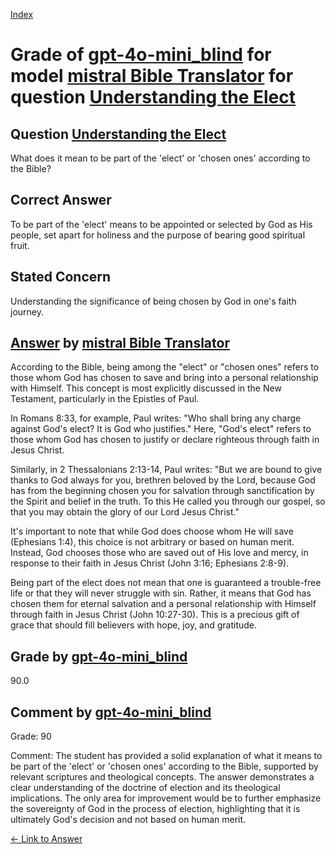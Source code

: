 
[Index](../../../../index.md)
# Grade of [gpt-4o-mini_blind](../../../grading_models/gpt-4o-mini_blind.md) for model [mistral Bible Translator](../../../answering_models/mistral_Bible_Translator.md) for question [Understanding the Elect](../../../questions/Understanding_the_Elect.md)

## Question [Understanding the Elect](../../../questions/Understanding_the_Elect.md)
What does it mean to be part of the 'elect' or 'chosen ones' according to the Bible?

## Correct Answer
To be part of the 'elect' means to be appointed or selected by God as His people, set apart for holiness and the purpose of bearing good spiritual fruit.

## Stated Concern
Understanding the significance of being chosen by God in one's faith journey.

## [Answer](../Understanding_the_Elect.md) by [mistral Bible Translator](../../../answering_models/mistral_Bible_Translator.md)
 According to the Bible, being among the "elect" or "chosen ones" refers to those whom God has chosen to save and bring into a personal relationship with Himself. This concept is most explicitly discussed in the New Testament, particularly in the Epistles of Paul.

In Romans 8:33, for example, Paul writes: "Who shall bring any charge against God's elect? It is God who justifies." Here, "God's elect" refers to those whom God has chosen to justify or declare righteous through faith in Jesus Christ.

Similarly, in 2 Thessalonians 2:13-14, Paul writes: "But we are bound to give thanks to God always for you, brethren beloved by the Lord, because God has from the beginning chosen you for salvation through sanctification by the Spirit and belief in the truth. To this He called you through our gospel, so that you may obtain the glory of our Lord Jesus Christ."

It's important to note that while God does choose whom He will save (Ephesians 1:4), this choice is not arbitrary or based on human merit. Instead, God chooses those who are saved out of His love and mercy, in response to their faith in Jesus Christ (John 3:16; Ephesians 2:8-9).

Being part of the elect does not mean that one is guaranteed a trouble-free life or that they will never struggle with sin. Rather, it means that God has chosen them for eternal salvation and a personal relationship with Himself through faith in Jesus Christ (John 10:27-30). This is a precious gift of grace that should fill believers with hope, joy, and gratitude.

## Grade by [gpt-4o-mini_blind](../../../grading_models/gpt-4o-mini_blind.md)
90.0

## Comment by [gpt-4o-mini_blind](../../../grading_models/gpt-4o-mini_blind.md)
Grade: 90

Comment: The student has provided a solid explanation of what it means to be part of the 'elect' or 'chosen ones' according to the Bible, supported by relevant scriptures and theological concepts. The answer demonstrates a clear understanding of the doctrine of election and its theological implications. The only area for improvement would be to further emphasize the sovereignty of God in the process of election, highlighting that it is ultimately God's decision and not based on human merit.

[&lt;- Link to Answer](../Understanding_the_Elect.md)
